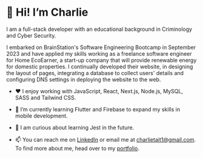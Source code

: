 <h1>👋 Hi! I’m Charlie</h1>

I am a full-stack developer with an educational background in Criminology and Cyber Security. 

I embarked on BrainStation's Software Engineering Bootcamp in September 2023 and have applied my skills working as a freelance software engineer for Home EcoEarner, a start-up company that will provide renewable energy for domestic properties. I continually developed their website, in designing the layout of pages, integrating a database to collect users' details and configuring DNS settings in deploying the website to the web.   

- ❤️ I enjoy working with JavaScript, React, Next.js, Node.js, MySQL, SASS and Tailwind CSS.

- 🌱 I’m currently learning Flutter and Firebase to expand my skills in mobile development.

- 👀 I am curious about learning Jest in the future.

- 📫 You can reach me on <a href="https://www.linkedin.com/in/charlie-tait/">LinkedIn</a> or email me at charlietait1@gmail.com. To find more about me, head over to my <a href="https://charlie-tait.vercel.app/">portfolio</a>.

<!---
charlietait147/charlietait147 is a ✨ special ✨ repository because its `README.md` (this file) appears on your GitHub profile.
You can click the Preview link to take a look at your changes.
--->

